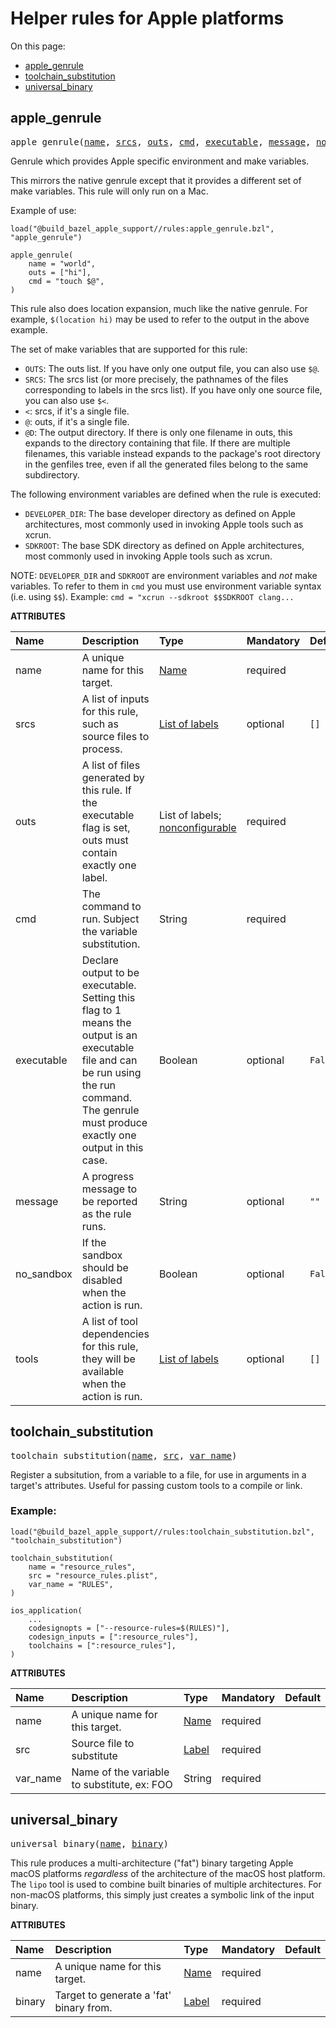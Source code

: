 <!-- Generated with Stardoc, Do Not Edit! -->

# Helper rules for Apple platforms
On this page:

  * [apple_genrule](#apple_genrule)
  * [toolchain_substitution](#toolchain_substitution)
  * [universal_binary](#universal_binary)

<a id="apple_genrule"></a>

## apple_genrule

<pre>
apple_genrule(<a href="#apple_genrule-name">name</a>, <a href="#apple_genrule-srcs">srcs</a>, <a href="#apple_genrule-outs">outs</a>, <a href="#apple_genrule-cmd">cmd</a>, <a href="#apple_genrule-executable">executable</a>, <a href="#apple_genrule-message">message</a>, <a href="#apple_genrule-no_sandbox">no_sandbox</a>, <a href="#apple_genrule-tools">tools</a>)
</pre>

Genrule which provides Apple specific environment and make variables.

This mirrors the native genrule except that it provides a different set of
make variables. This rule will only run on a Mac.

Example of use:

```
load("@build_bazel_apple_support//rules:apple_genrule.bzl", "apple_genrule")

apple_genrule(
    name = "world",
    outs = ["hi"],
    cmd = "touch $@",
)
```

This rule also does location expansion, much like the native genrule.
For example, `$(location hi)` may be used to refer to the output in the
above example.

The set of make variables that are supported for this rule:

* `OUTS`: The outs list. If you have only one output file, you can also use
          `$@`.
* `SRCS`: The srcs list (or more precisely, the pathnames of the files
          corresponding to labels in the srcs list). If you have only one
          source file, you can also use `$<`.
* `<`: srcs, if it's a single file.
* `@`: outs, if it's a single file.
* `@D`: The output directory. If there is only one filename in outs, this
        expands to the directory containing that file. If there are
        multiple filenames, this variable instead expands to the package's
        root directory in the genfiles tree, even if all the generated
        files belong to the same subdirectory.

The following environment variables are defined when the rule is executed:

* `DEVELOPER_DIR`: The base developer directory as defined on Apple
                   architectures, most commonly used in invoking Apple
                   tools such as xcrun.
* `SDKROOT`: The base SDK directory as defined on Apple architectures, most
             commonly used in invoking Apple tools such as xcrun.

NOTE: `DEVELOPER_DIR` and `SDKROOT` are environment variables and *not* make
      variables. To refer to them in `cmd` you must use environment variable
      syntax (i.e. using `$$`). Example: ```cmd = "xcrun --sdkroot $$SDKROOT clang...```

**ATTRIBUTES**


| Name  | Description | Type | Mandatory | Default |
| :------------- | :------------- | :------------- | :------------- | :------------- |
| <a id="apple_genrule-name"></a>name |  A unique name for this target.   | <a href="https://bazel.build/concepts/labels#target-names">Name</a> | required |  |
| <a id="apple_genrule-srcs"></a>srcs |  A list of inputs for this rule, such as source files to process.   | <a href="https://bazel.build/concepts/labels">List of labels</a> | optional |  `[]`  |
| <a id="apple_genrule-outs"></a>outs |  A list of files generated by this rule. If the executable flag is set, outs must contain exactly one label.   | List of labels; <a href="https://bazel.build/reference/be/common-definitions#configurable-attributes">nonconfigurable</a> | required |  |
| <a id="apple_genrule-cmd"></a>cmd |  The command to run. Subject the variable substitution.   | String | required |  |
| <a id="apple_genrule-executable"></a>executable |  Declare output to be executable. Setting this flag to 1 means the output is an executable file and can be run using the run command. The genrule must produce exactly one output in this case.   | Boolean | optional |  `False`  |
| <a id="apple_genrule-message"></a>message |  A progress message to be reported as the rule runs.   | String | optional |  `""`  |
| <a id="apple_genrule-no_sandbox"></a>no_sandbox |  If the sandbox should be disabled when the action is run.   | Boolean | optional |  `False`  |
| <a id="apple_genrule-tools"></a>tools |  A list of tool dependencies for this rule, they will be available when the action is run.   | <a href="https://bazel.build/concepts/labels">List of labels</a> | optional |  `[]`  |


<a id="toolchain_substitution"></a>

## toolchain_substitution

<pre>
toolchain_substitution(<a href="#toolchain_substitution-name">name</a>, <a href="#toolchain_substitution-src">src</a>, <a href="#toolchain_substitution-var_name">var_name</a>)
</pre>

Register a subsitution, from a variable to a file, for use in arguments in a
target's attributes. Useful for passing custom tools to a compile or link.

### Example:

```bzl
load("@build_bazel_apple_support//rules:toolchain_substitution.bzl", "toolchain_substitution")

toolchain_substitution(
    name = "resource_rules",
    src = "resource_rules.plist",
    var_name = "RULES",
)

ios_application(
    ...
    codesignopts = ["--resource-rules=$(RULES)"],
    codesign_inputs = [":resource_rules"],
    toolchains = [":resource_rules"],
)
```

**ATTRIBUTES**


| Name  | Description | Type | Mandatory | Default |
| :------------- | :------------- | :------------- | :------------- | :------------- |
| <a id="toolchain_substitution-name"></a>name |  A unique name for this target.   | <a href="https://bazel.build/concepts/labels#target-names">Name</a> | required |  |
| <a id="toolchain_substitution-src"></a>src |  Source file to substitute   | <a href="https://bazel.build/concepts/labels">Label</a> | required |  |
| <a id="toolchain_substitution-var_name"></a>var_name |  Name of the variable to substitute, ex: FOO   | String | required |  |


<a id="universal_binary"></a>

## universal_binary

<pre>
universal_binary(<a href="#universal_binary-name">name</a>, <a href="#universal_binary-binary">binary</a>)
</pre>

This rule produces a multi-architecture ("fat") binary targeting Apple macOS
platforms *regardless* of the architecture of the macOS host platform. The
`lipo` tool is used to combine built binaries of multiple architectures. For
non-macOS platforms, this simply just creates a symbolic link of the input
binary.

**ATTRIBUTES**


| Name  | Description | Type | Mandatory | Default |
| :------------- | :------------- | :------------- | :------------- | :------------- |
| <a id="universal_binary-name"></a>name |  A unique name for this target.   | <a href="https://bazel.build/concepts/labels#target-names">Name</a> | required |  |
| <a id="universal_binary-binary"></a>binary |  Target to generate a 'fat' binary from.   | <a href="https://bazel.build/concepts/labels">Label</a> | required |  |


